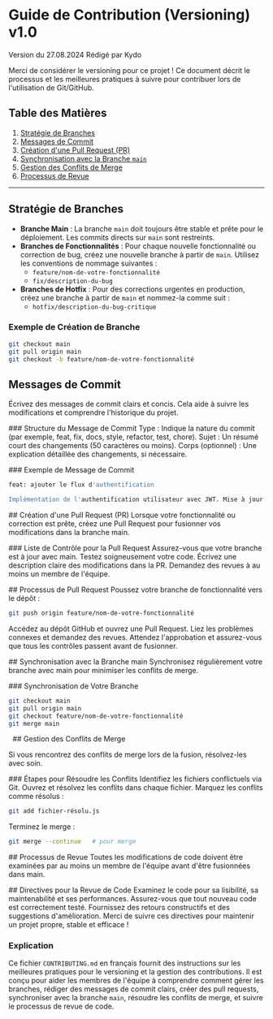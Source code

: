 # Guide de Contribution (Versioning) v1.0

Version du 27.08.2024
Rédigé par Kydo

Merci de considérer le versioning pour ce projet ! Ce document décrit le processus et les meilleures pratiques à suivre pour contribuer lors de l'utilisation de Git/GitHub.

## Table des Matières
1. [Stratégie de Branches](#stratégie-de-branches)
2. [Messages de Commit](#messages-de-commit)
3. [Création d'une Pull Request (PR)](#création-dune-pull-request-pr)
4. [Synchronisation avec la Branche `main`](#synchronisation-avec-la-branche-main)
5. [Gestion des Conflits de Merge](#gestion-des-conflits-de-merge)
6. [Processus de Revue](#processus-de-revue)

---

## Stratégie de Branches

- **Branche Main** : La branche `main` doit toujours être stable et prête pour le déploiement. Les commits directs sur `main` sont restreints.
- **Branches de Fonctionnalités** : Pour chaque nouvelle fonctionnalité ou correction de bug, créez une nouvelle branche à partir de `main`. Utilisez les conventions de nommage suivantes :
  - `feature/nom-de-votre-fonctionnalité`
  - `fix/description-du-bug`
- **Branches de Hotfix** : Pour des corrections urgentes en production, créez une branche à partir de `main` et nommez-la comme suit :
  - `hotfix/description-du-bug-critique`

### Exemple de Création de Branche

```bash
git checkout main
git pull origin main
git checkout -b feature/nom-de-votre-fonctionnalité
```

## Messages de Commit
Écrivez des messages de commit clairs et concis. Cela aide à suivre les modifications et comprendre l'historique du projet.

### Structure du Message de Commit
Type : Indique la nature du commit (par exemple, feat, fix, docs, style, refactor, test, chore).
Sujet : Un résumé court des changements (50 caractères ou moins).
Corps (optionnel) : Une explication détaillée des changements, si nécessaire.

### Exemple de Message de Commit

``` bash
feat: ajouter le flux d'authentification

Implémentation de l'authentification utilisateur avec JWT. Mise à jour des composants de connexion et d'inscription et ajout de tests unitaires.
```

## Création d'une Pull Request (PR)
Lorsque votre fonctionnalité ou correction est prête, créez une Pull Request pour fusionner vos modifications dans la branche main.

### Liste de Contrôle pour la Pull Request
Assurez-vous que votre branche est à jour avec main.
Testez soigneusement votre code.
Écrivez une description claire des modifications dans la PR.
Demandez des revues à au moins un membre de l'équipe.

## Processus de Pull Request
Poussez votre branche de fonctionnalité vers le dépôt :
```bash
git push origin feature/nom-de-votre-fonctionnalité
``` 

Accédez au dépôt GitHub et ouvrez une Pull Request.
Liez les problèmes connexes et demandez des revues.
Attendez l'approbation et assurez-vous que tous les contrôles passent avant de fusionner.

## Synchronisation avec la Branche main
Synchronisez régulièrement votre branche avec main pour minimiser les conflits de merge.

### Synchronisation de Votre Branche
``` bash
git checkout main
git pull origin main
git checkout feature/nom-de-votre-fonctionnalité
git merge main
```
 
## Gestion des Conflits de Merge

Si vous rencontrez des conflits de merge lors de la fusion, résolvez-les avec soin.

### Étapes pour Résoudre les Conflits
Identifiez les fichiers conflictuels via Git.
Ouvrez et résolvez les conflits dans chaque fichier.
Marquez les conflits comme résolus :
```bash
git add fichier-résolu.js
```

Terminez le merge :

``` bash
git merge --continue   # pour merge
```

## Processus de Revue
Toutes les modifications de code doivent être examinées par au moins un membre de l'équipe avant d'être fusionnées dans main.

## Directives pour la Revue de Code
Examinez le code pour sa lisibilité, sa maintenabilité et ses performances.
Assurez-vous que tout nouveau code est correctement testé.
Fournissez des retours constructifs et des suggestions d'amélioration.
Merci de suivre ces directives pour maintenir un projet propre, stable et efficace !



### Explication
Ce fichier `CONTRIBUTING.md` en français fournit des instructions sur les meilleures pratiques pour le versioning et la gestion des contributions. Il est conçu pour aider les membres de l'équipe à comprendre comment gérer les branches, rédiger des messages de commit clairs, créer des pull requests, synchroniser avec la branche `main`, résoudre les conflits de merge, et suivre le processus de revue de code. 